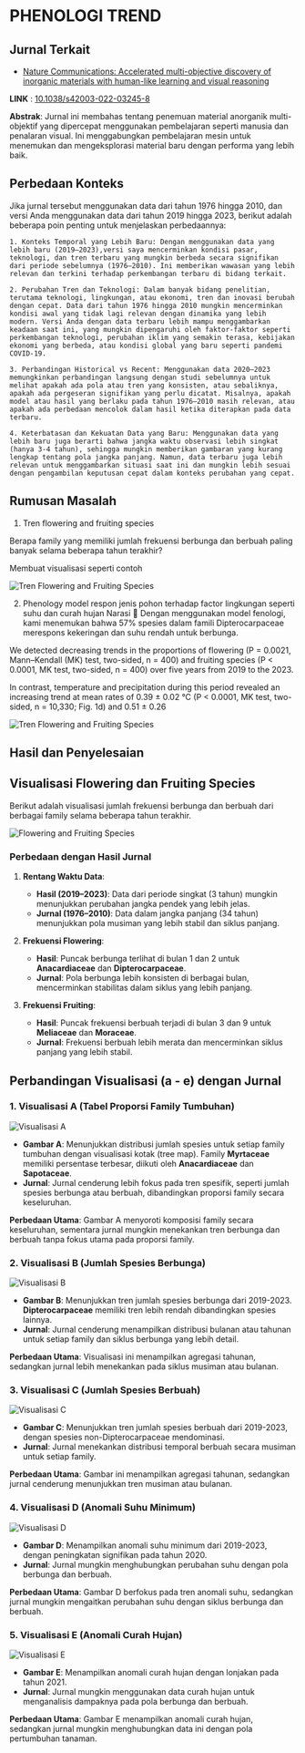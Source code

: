 # PHENOLOGI TREND

## Jurnal Terkait

- [Nature Communications: Accelerated multi-objective discovery of inorganic materials with human-like learning and visual reasoning](https://doi.org/10.1038/s42003-022-03245-8)

**LINK**   : [10.1038/s42003-022-03245-8](https://doi.org/10.1038/s42003-022-03245-8)

**Abstrak**: Jurnal ini membahas tentang penemuan material anorganik multi-objektif yang dipercepat menggunakan pembelajaran seperti manusia dan penalaran visual. Ini menggabungkan pembelajaran mesin untuk menemukan dan mengeksplorasi material baru dengan performa yang lebih baik.


## Perbedaan Konteks

Jika jurnal tersebut menggunakan data dari tahun 1976 hingga 2010, dan versi Anda menggunakan data dari tahun 2019 hingga 2023, berikut adalah beberapa poin penting untuk menjelaskan perbedaannya:

    1. Konteks Temporal yang Lebih Baru: Dengan menggunakan data yang lebih baru (2019–2023),versi saya mencerminkan kondisi pasar, teknologi, dan tren terbaru yang mungkin berbeda secara signifikan dari periode sebelumnya (1976–2010). Ini memberikan wawasan yang lebih relevan dan terkini terhadap perkembangan terbaru di bidang terkait.

    2. Perubahan Tren dan Teknologi: Dalam banyak bidang penelitian, terutama teknologi, lingkungan, atau ekonomi, tren dan inovasi berubah dengan cepat. Data dari tahun 1976 hingga 2010 mungkin mencerminkan kondisi awal yang tidak lagi relevan dengan dinamika yang lebih modern. Versi Anda dengan data terbaru lebih mampu menggambarkan keadaan saat ini, yang mungkin dipengaruhi oleh faktor-faktor seperti perkembangan teknologi, perubahan iklim yang semakin terasa, kebijakan ekonomi yang berbeda, atau kondisi global yang baru seperti pandemi COVID-19.

    3. Perbandingan Historical vs Recent: Menggunakan data 2020–2023 memungkinkan perbandingan langsung dengan studi sebelumnya untuk melihat apakah ada pola atau tren yang konsisten, atau sebaliknya, apakah ada pergeseran signifikan yang perlu dicatat. Misalnya, apakah model atau hasil yang berlaku pada tahun 1976–2010 masih relevan, atau apakah ada perbedaan mencolok dalam hasil ketika diterapkan pada data terbaru.

    4. Keterbatasan dan Kekuatan Data yang Baru: Menggunakan data yang lebih baru juga berarti bahwa jangka waktu observasi lebih singkat (hanya 3-4 tahun), sehingga mungkin memberikan gambaran yang kurang lengkap tentang pola jangka panjang. Namun, data terbaru juga lebih relevan untuk menggambarkan situasi saat ini dan mungkin lebih sesuai dengan pengambilan keputusan cepat dalam konteks perubahan yang cepat.

## Rumusan Masalah

1.	Tren flowering and fruiting species

Berapa family yang memiliki jumlah frekuensi berbunga dan berbuah paling banyak selama beberapa tahun terakhir? 

Membuat visualisasi seperti contoh


![Tren Flowering and Fruiting Species](https://media.springernature.com/lw685/springer-static/image/art%3A10.1038%2Fs42003-022-03245-8/MediaObjects/42003_2022_3245_Fig3_HTML.png?as=webp)


2. Phenology model respon jenis pohon terhadap factor lingkungan seperti suhu dan curah hujan 
Narasi  Dengan menggunakan model fenologi, kami menemukan bahwa 57% spesies dalam famili Dipterocarpaceae merespons kekeringan dan suhu rendah untuk berbunga.

We detected decreasing trends in the proportions of flowering (P = 0.0021, Mann–Kendall (MK) test, two-sided, n = 400) and fruiting species (P < 0.0001, MK test, two-sided, n = 400) over five years from 2019 to the 2023. 

In contrast, temperature and precipitation during this period revealed an increasing trend at mean rates of 0.39 ± 0.02 °C (P < 0.0001, MK test, two-sided, n = 10,330; Fig. 1d) and 0.51 ± 0.26 


![Tren Flowering and Fruiting Species](https://media.springernature.com/lw685/springer-static/image/art%3A10.1038%2Fs42003-022-03245-8/MediaObjects/42003_2022_3245_Fig1_HTML.png?as=webp)


## Hasil dan Penyelesaian

## Visualisasi Flowering dan Fruiting Species

Berikut adalah visualisasi jumlah frekuensi berbunga dan berbuah dari berbagai family selama beberapa tahun terakhir.

![Flowering and Fruiting Species](IMG/flowering_fruiting_visualization.png)

### Perbedaan dengan Hasil Jurnal

1. **Rentang Waktu Data**:
   - **Hasil (2019–2023)**: Data dari periode singkat (3 tahun) mungkin menunjukkan perubahan jangka pendek yang lebih jelas.
   - **Jurnal (1976–2010)**: Data dalam jangka panjang (34 tahun) menunjukkan pola musiman yang lebih stabil dan siklus panjang.

2. **Frekuensi Flowering**:
   - **Hasil**: Puncak berbunga terlihat di bulan 1 dan 2 untuk **Anacardiaceae** dan **Dipterocarpaceae**.
   - **Jurnal**: Pola berbunga lebih konsisten di berbagai bulan, mencerminkan stabilitas dalam siklus yang lebih panjang.

3. **Frekuensi Fruiting**:
   - **Hasil**: Puncak frekuensi berbuah terjadi di bulan 3 dan 9 untuk **Meliaceae** dan **Moraceae**.
   - **Jurnal**: Frekuensi berbuah lebih merata dan mencerminkan siklus panjang yang lebih stabil.


## Perbandingan Visualisasi (a - e) dengan Jurnal

### 1. Visualisasi A (Tabel Proporsi Family Tumbuhan)
![Visualisasi A](IMG/a.png)

- **Gambar A**: Menunjukkan distribusi jumlah spesies untuk setiap family tumbuhan dengan visualisasi kotak (tree map). Family **Myrtaceae** memiliki persentase terbesar, diikuti oleh **Anacardiaceae** dan **Sapotaceae**.
- **Jurnal**: Jurnal cenderung lebih fokus pada tren spesifik, seperti jumlah spesies berbunga atau berbuah, dibandingkan proporsi family secara keseluruhan.

**Perbedaan Utama**: Gambar A menyoroti komposisi family secara keseluruhan, sementara jurnal mungkin menekankan tren berbunga dan berbuah tanpa fokus utama pada proporsi family.

### 2. Visualisasi B (Jumlah Spesies Berbunga)
![Visualisasi B](IMG/b.png)

- **Gambar B**: Menunjukkan tren jumlah spesies berbunga dari 2019-2023. **Dipterocarpaceae** memiliki tren lebih rendah dibandingkan spesies lainnya.
- **Jurnal**: Jurnal cenderung menampilkan distribusi bulanan atau tahunan untuk setiap family dan siklus berbunga yang lebih detail.

**Perbedaan Utama**: Visualisasi ini menampilkan agregasi tahunan, sedangkan jurnal lebih menekankan pada siklus musiman atau bulanan.

### 3. Visualisasi C (Jumlah Spesies Berbuah)
![Visualisasi C](IMG/c.png)

- **Gambar C**: Menunjukkan tren jumlah spesies berbuah dari 2019-2023, dengan spesies non-Dipterocarpaceae mendominasi.
- **Jurnal**: Jurnal menekankan distribusi temporal berbuah secara musiman untuk setiap family.

**Perbedaan Utama**: Gambar ini menampilkan agregasi tahunan, sedangkan jurnal cenderung menunjukkan tren musiman atau bulanan.

### 4. Visualisasi D (Anomali Suhu Minimum)
![Visualisasi D](IMG/d.png)

- **Gambar D**: Menampilkan anomali suhu minimum dari 2019-2023, dengan peningkatan signifikan pada tahun 2020.
- **Jurnal**: Jurnal mungkin menghubungkan perubahan suhu dengan pola berbunga dan berbuah.

**Perbedaan Utama**: Gambar D berfokus pada tren anomali suhu, sedangkan jurnal mungkin mengaitkan perubahan suhu dengan siklus berbunga dan berbuah.

### 5. Visualisasi E (Anomali Curah Hujan)
![Visualisasi E](IMG/e.png)

- **Gambar E**: Menampilkan anomali curah hujan dengan lonjakan pada tahun 2021.
- **Jurnal**: Jurnal mungkin menggunakan data curah hujan untuk menganalisis dampaknya pada pola berbunga dan berbuah.

**Perbedaan Utama**: Gambar E menampilkan anomali curah hujan, sedangkan jurnal mungkin menghubungkan data ini dengan pola pertumbuhan tanaman.

